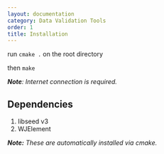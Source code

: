 ```yaml
---
layout: documentation
category: Data Validation Tools
order: 1
title: Installation
---
```


run ```cmake .``` on the root directory


then ```make```

***Note**:* *Internet connection is required.*

## Dependencies

1. libseed v3
2. WJElement

***Note:*** *These are automatically installed via cmake.*
